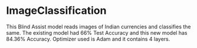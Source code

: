 # ImageClassification
This Blind Assist model reads images of Indian currencies and classifies the same. The existing model had 66% Test Accuracy and this new model has 84.36% Accuracy. Optimizer used is Adam and it contains 4 layers.

